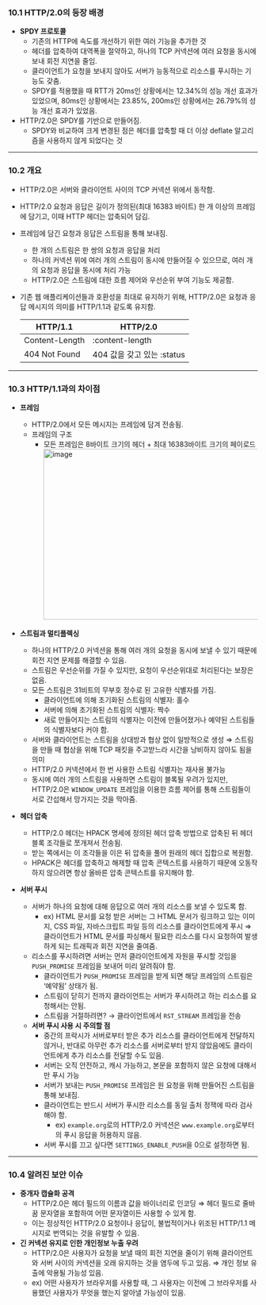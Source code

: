 ### 10.1 HTTP/2.0의 등장 배경

- **SPDY 프로토콜**
    - 기존의 HTTP에 속도를 개선하기 위한 여러 기능을 추가한 것
    - 헤더를 압축하여 대역폭을 절약하고, 하나의 TCP 커넥션에 여러 요청을 동시에 보내 회전 지연을 줄임.
    - 클라이언트가 요청을 보내지 않아도 서버가 능동적으로 리소스를 푸시하는 기능도 갖춤.
    - SPDY를 적용했을 때 RTT가 20ms인 상황에서는 12.34%의 성능 개선 효과가 있었으며, 80ms인 상황에서는 23.85%, 200ms인 상황에서는 26.79%의 성능 개선 효과가 있었음.
- HTTP/2.0은 SPDY를 기반으로 만들어짐.
    - SPDY와 비교하여 크게 변경된 점은 헤더를 압축할 때 더 이상 deflate 알고리즘을 사용하지 않게 되었다는 것
  
---

### 10.2 개요

- HTTP/2.0은 서버와 클라이언트 사이의 TCP 커넥션 위에서 동작함.
- HTTP/2.0 요청과 응답은 길이가 정의된(최대 16383 바이트) 한 개 이상의 프레임에 담기고, 이때 HTTP 헤더는 압축되어 담김.
- 프레임에 담긴 요청과 응답은 스트림을 통해 보내짐.
    - 한 개의 스트림은 한 쌍의 요청과 응답을 처리
    - 하나의 커넥션 위에 여러 개의 스트림이 동시에 만들어질 수 있으므로, 여러 개의 요청과 응답을 동시에 처리 가능
    - HTTP/2.0은 스트림에 대한 흐름 제어와 우선순위 부여 기능도 제공함.
- 기존 웹 애플리케이션들과 호환성을 최대로 유지하기 위해, HTTP/2.0은 요청과 응답 메시지의 의미를 HTTP/1.1과 같도록 유지함.
    
    
    | HTTP/1.1 | HTTP/2.0 |
    | --- | --- |
    | Content-Length | :content-length |
    | 404 Not Found | 404 값을 갖고 있는 :status |
  
---

### 10.3 HTTP/1.1과의 차이점

- **프레임**
    - HTTP/2.0에서 모든 메시지는 프레임에 담겨 전송됨.
    - 프레임의 구조
        - 모든 프레임은 8바이트 크기의 헤더 + 최대 16383바이트 크기의 페이로드
          <img width="510" height="344" alt="image" src="https://github.com/user-attachments/assets/54e34e02-fb22-40a3-a40d-bee7a7faf080" />

- **스트림과 멀티플렉싱**
    - 하나의 HTTP/2.0 커넥션을 통해 여러 개의 요청을 동시에 보낼 수 있기 때문에 회전 지연 문제를 해결할 수 있음.
    - 스트림은 우선순위를 가질 수 있지만, 요청이 우선순위대로 처리된다는 보장은 없음.
    - 모든 스트림은 31비트의 무부호 정수로 된 고유한 식별자를 가짐.
        - 클라이언트에 의해 초기화된 스트림의 식별자: 홀수
        - 서버에 의해 초기화된 스트림의 식별자: 짝수
        - 새로 만들어지는 스트림의 식별자는 이전에 만들어졌거나 예약된 스트림들의 식별자보다 커야 함.
    - 서버와 클라이언트는 스트림을 상대방과 협상 없이 일방적으로 생성 ⇒ 스트림을 만들 때 협상을 위해 TCP 패킷을 주고받느라 시간을 낭비하지 않아도 됨을 의미
    - HTTP/2.0 커넥션에서 한 번 사용한 스트림 식별자는 재사용 불가능
    - 동시에 여러 개의 스트림을 사용하면 스트림이 블록될 우려가 있지만, HTTP/2.0은 `WINDOW_UPDATE` 프레임을 이용한 흐름 제어를 통해 스트림들이 서로 간섭해서 망가지는 것을 막아줌.
- **헤더 압축**
    - HTTP/2.0 헤더는 HPACK 명세에 정의된 헤더 압축 방법으로 압축된 뒤 헤더 블록 조각들로 쪼개져서 전송됨.
    - 받는 쪽에서는 이 조각들을 이은 뒤 압축을 풀어 원래의 헤더 집합으로 복원함.
    - HPACK은 헤더를 압축하고 해제할 때 압축 콘텍스트를 사용하기 때문에 오동작하지 않으려면 항상 올바른 압축 콘텍스트를 유지해야 함.
- **서버 푸시**
    - 서버가 하나의 요청에 대해 응답으로 여러 개의 리소스를 보낼 수 있도록 함.
        - ex) HTML 문서를 요청 받은 서버는 그 HTML 문서가 링크하고 있는 이미지, CSS 파일, 자바스크립트 파일 등의 리소스를 클라이언트에게 푸시 ⇒ 클라이언트가 HTML 문서를 파싱해서 필요한 리소스를 다시 요청하여 발생하게 되는 트래픽과 회전 지연을 줄여줌.
    - 리소스를 푸시하려면 서버는 먼저 클라이언트에게 자원을 푸시할 것임을 `PUSH_PROMISE` 프레임을 보내어 미리 알려줘야 함.
        - 클라이언트가 `PUSH_PROMISE` 프레임을 받게 되면 해당 프레임의 스트림은 ‘예약됨’ 상태가 됨.
        - 스트림이 닫히기 전까지 클라이언트는 서버가 푸시하려고 하는 리소스를 요청해서는 안됨.
        - 스트림을 거절하려면? → 클라이언트에서 `RST_STREAM` 프레임을 전송
    - **서버 푸시 사용 시 주의할 점**
        - 중간의 프락시가 서버로부터 받은 추가 리소스를 클라이언트에게 전달하지 않거나, 반대로 아무런 추가 리소스를 서버로부터 받지 않았음에도 클라이언트에게 추가 리소스를 전달할 수도 있음.
        - 서버는 오직 안전하고, 캐시 가능하고, 본문을 포함하지 않은 요청에 대해서만 푸시 가능
        - 서버가 보내는 `PUSH_PROMISE` 프레임은 원 요청을 위해 만들어진 스트림을 통해 보내짐.
        - 클라이언트는 반드시 서버가 푸시한 리소스를 동일 출처 정잭에 따라 검사해야 함.
            - ex) `example.org`로의 HTTP/2.0 커넥션은 `www.example.org`로부터의 푸시 응답을 허용하지 않음.
        - 서버 푸시를 끄고 싶다면 `SETTINGS_ENABLE_PUSH`을 0으로 설정하면 됨.
  
---

### 10.4 알려진 보안 이슈

- **중개자 캡슐화 공격**
    - HTTP/2.0은 헤더 필드의 이름과 값을 바이너리로 인코딩 ⇒ 헤더 필드로 줄바꿈 문자열을 포함하여 어떤 문자열이든 사용할 수 있게 함.
    - 이는 정상적인 HTTP/2.0 요청이나 응답이, 불법적이거나 위조된 HTTP/1.1 메시지로 번역되는 것을 유발할 수 있음.
- **긴 커넥션 유지로 인한 개인정보 누출 우려**
    - HTTP/2.0은 사용자가 요청을 보낼 때의 회전 지연을 줄이기 위해 클라이언트와 서버 사이의 커넥션을 오래 유지하는 것을 염두에 두고 있음. ⇒ 개인 정보 유출에 악용될 가능성 있음.
    - ex) 어떤 사용자가 브라우저를 사용할 때, 그 사용자는 이전에 그 브라우저를 사용했던 사용자가 무엇을 했는지 알아낼 가능성이 있음.
